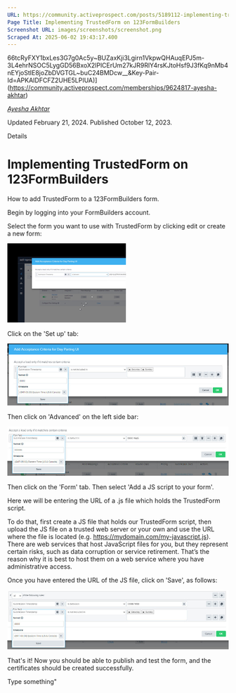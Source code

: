```yaml
---
URL: https://community.activeprospect.com/posts/5189112-implementing-trustedform-on-123formbuilders?_gl=1*yvtfuy*_ga*NjUzMTIyNjYwLjE2ODk3ODYwNTc.*_ga_QHXBV6N7D1*MTY5NzEzNDE2My45LjEuMTY5NzEzNjMxNS41MS4wLjA.
Page Title: Implementing TrustedForm on 123FormBuilders
Screenshot URL: images/screenshots/screenshot.png
Scraped At: 2025-06-02 19:43:17.400
---
```

66tcRyFXY1bxLes3G7g0Ac5y~BUZaxKji3Lgirn1VkpwQHAuqEPJ5m-3L4ehrNSOC5LygGD56BxoX2lPlCErUm27kJR9RlY4rsKJtoHsf9J3fKq9nMb4nEYjoStIE8joZbDVGTGL~buC24BMDcw__&Key-Pair-Id=APKAIDFCFZ2UHE5LPIUA)](https://community.activeprospect.com/memberships/9624817-ayesha-akhtar)

[_Ayesha Akhtar_](https://community.activeprospect.com/memberships/9624817-ayesha-akhtar)

Updated February 21, 2024. Published October 12, 2023.

Details

# Implementing TrustedForm on 123FormBuilders

How to add TrustedForm to a 123FormBuilders form.

Begin by logging into your FormBuilders account.

Select the form you want to use with TrustedForm by clicking edit or create a new form:

![](images/image-1.png)

Click on the 'Set up' tab:

![](images/image-2.png)

Then click on 'Advanced' on the left side bar:

![](images/image-3.png)

Then click on the 'Form' tab. Then select 'Add a JS script to your form'.

Here we will be entering the URL of a .js file which holds the TrustedForm script.

To do that, first create a JS file that holds our TrustedForm script, then upload the JS file on a trusted web server or your own and use the URL where the file is located (e.g. https://mydomain.com/my-javascript.js). There are web services that host JavaScript files for you, but they represent certain risks, such as data corruption or service retirement. That’s the reason why it is best to host them on a web service where you have administrative access.

Once you have entered the URL of the JS file, click on 'Save', as follows:

![](images/image-4.png)

That's it! Now you should be able to publish and test the form, and the certificates should be created successfully.

Type something"
